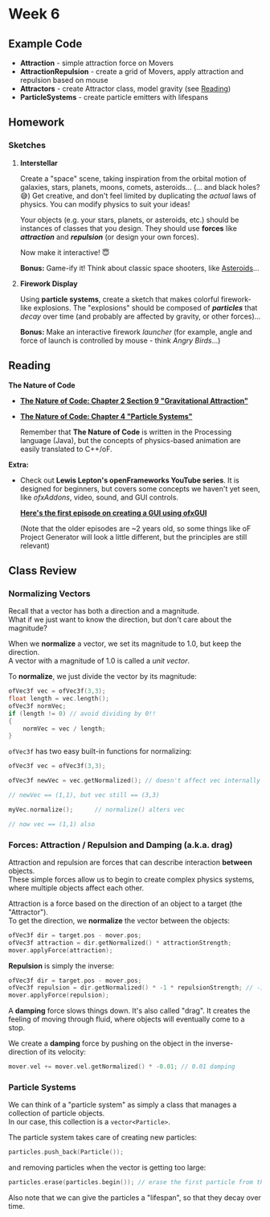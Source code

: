 # Week 6

## Example Code

- **Attraction** - simple attraction force on Movers
- **AttractionRepulsion** - create a grid of Movers, apply attraction and repulsion based on mouse
- **Attractors** - create Attractor class, model gravity (see [Reading](#gravity))
- **ParticleSystems** - create particle emitters with lifespans

## Homework

### Sketches

1. **Interstellar**

    Create a "space" scene, taking inspiration from the orbital motion of galaxies, stars, planets, moons, comets, asteroids... (... and black holes? :sweat_smile:)  Get creative, and don't feel limited by duplicating the _actual_ laws of physics.  You can modify physics to suit your ideas!
      
    Your objects (e.g. your stars, planets, or asteroids, etc.) should be instances of classes that you design.  They should use **forces** like **_attraction_** and **_repulsion_** (or design your own forces).
    
    Now make it interactive! :innocent:
    
    **Bonus:** Game-ify it!  Think about classic space shooters, like [Asteroids](https://www.kevs3d.co.uk/dev/asteroids/index-debug.html)...

2. **Firework Display** 

    Using **particle systems**, create a sketch that makes colorful firework-like explosions.  The "explosions" should be composed of **_particles_** that _decay_ over time (and probably are affected by gravity, or other forces)...
    
    **Bonus:** Make an interactive firework *launcher* (for example, angle and force of launch is controlled by mouse - think *Angry Birds*...)
    
## Reading

**The Nature of Code**

- <a name=gravity>**[The Nature of Code: Chapter 2 Section 9 "Gravitational Attraction"](http://natureofcode.com/book/chapter-2-forces/#chapter02_section9)**

- **[The Nature of Code: Chapter 4 "Particle Systems"](http://natureofcode.com/book/chapter-4-particle-systems/)**

    Remember that **The Nature of Code** is written in the Processing language (Java), but the concepts of physics-based animation are easily translated to C++/oF.
    
**Extra:**  

- Check out **Lewis Lepton's openFrameworks YouTube series**.  It is designed for beginners, but covers some concepts we haven't yet seen, like _ofxAddons_, video, sound, and GUI controls.

    **[Here's the first episode on creating a GUI using ofxGUI](https://www.youtube.com/watch?v=X_is1x8iVtw&list=PL4neAtv21WOmrV8z9rSzL20QpdLU1zJLr&index=20)**

    (Note that the older episodes are ~2 years old, so some things like oF Project Generator will look a little different, but the principles are still relevant)


## Class Review

### Normalizing Vectors

Recall that a vector has both a direction and a magnitude.  
What if we just want to know the direction, but don't care about the magnitude?  

When we **normalize** a vector, we set its magnitude to 1.0, but keep the direction.  
A vector with a magnitude of 1.0 is called a _unit vector_.
   
To **normalize**, we just divide the vector by its magnitude:

```c++
ofVec3f vec = ofVec3f(3,3);
float length = vec.length();
ofVec3f normVec;
if (length != 0) // avoid dividing by 0!!
{
    normVec = vec / length;
}
```

`ofVec3f` has two easy built-in functions for normalizing:

```c++
ofVec3f vec = ofVec3f(3,3);

ofVec3f newVec = vec.getNormalized(); // doesn't affect vec internally

// newVec == (1,1), but vec still == (3,3)

myVec.normalize();      // normalize() alters vec

// now vec == (1,1) also

```

### Forces: Attraction / Repulsion and Damping (a.k.a. drag)

Attraction and repulsion are forces that can describe interaction **between** objects.  
These simple forces allow us to begin to create complex physics systems, where multiple objects affect each other.  

Attraction is a force based on the direction of an object to a target (the "Attractor").  
To get the direction, we **normalize** the vector between the objects:

```c++
ofVec3f dir = target.pos - mover.pos;
ofVec3f attraction = dir.getNormalized() * attractionStrength;
mover.applyForce(attraction);
```

**Repulsion** is simply the inverse:

```c++
ofVec3f dir = target.pos - mover.pos;
ofVec3f repulsion = dir.getNormalized() * -1 * repulsionStrength; // -1 inverts
mover.applyForce(repulsion);
```
    
A **damping** force slows things down.  It's also called "drag".  It creates the feeling of moving through fluid, where objects will eventually come to a stop.

We create a **damping** force by pushing on the object in the inverse-direction of its velocity:

```c++
mover.vel += mover.vel.getNormalized() * -0.01; // 0.01 damping
```



### Particle Systems

We can think of a "particle system" as simply a class that manages a collection of particle objects.  
In our case, this collection is a `vector<Particle>`.
 
The particle system takes care of creating new particles:  

```c++
particles.push_back(Particle());
```  

and removing particles when the vector is getting too large:

```c++
particles.erase(particles.begin()); // erase the first particle from the vector
```

Also note that we can give the particles a "lifespan", so that they decay over time. 




